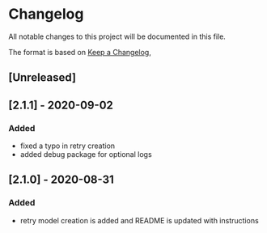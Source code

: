 # Changelog
All notable changes to this project will be documented in this file.

The format is based on [Keep a Changelog](https://keepachangelog.com/en/1.0.0/),

## [Unreleased]

## [2.1.1] - 2020-09-02
### Added
- fixed a typo in retry creation
- added debug package for optional logs

## [2.1.0] - 2020-08-31
### Added
- retry model creation is added and README is updated with instructions
